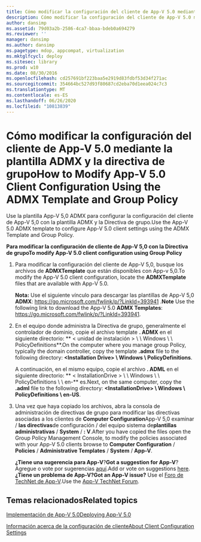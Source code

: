 ```yaml
---
title: Cómo modificar la configuración del cliente de App-V 5.0 mediante la plantilla ADMX y la directiva de grupo
description: Cómo modificar la configuración del cliente de App-V 5.0 mediante la plantilla ADMX y la directiva de grupo
author: dansimp
ms.assetid: 79d03a2b-2586-4ca7-bbaa-bdeb0a694279
ms.reviewer: ''
manager: dansimp
ms.author: dansimp
ms.pagetype: mdop, appcompat, virtualization
ms.mktglfcycl: deploy
ms.sitesec: library
ms.prod: w10
ms.date: 08/30/2016
ms.openlocfilehash: cd257691bf223baa5e2919d83fdbf53d34f271ac
ms.sourcegitcommit: 354664bc527d93f80687cd2eba70d1eea024c7c3
ms.translationtype: MT
ms.contentlocale: es-ES
ms.lasthandoff: 06/26/2020
ms.locfileid: "10813839"
---
```

# <span data-ttu-id="77b42-103">Cómo modificar la configuración del cliente de App-V 5.0 mediante la plantilla ADMX y la directiva de grupo</span><span class="sxs-lookup"><span data-stu-id="77b42-103">How to Modify App-V 5.0 Client Configuration Using the ADMX Template and Group Policy</span></span>


<span data-ttu-id="77b42-104">Use la plantilla App-V 5,0 ADMX para configurar la configuración del cliente de App-V 5,0 con la plantilla ADMX y la Directiva de grupo.</span><span class="sxs-lookup"><span data-stu-id="77b42-104">Use the App-V 5.0 ADMX template to configure App-V 5.0 client settings using the ADMX Template and Group Policy.</span></span>

**<span data-ttu-id="77b42-105">Para modificar la configuración de cliente de App-V 5,0 con la Directiva de grupo</span><span class="sxs-lookup"><span data-stu-id="77b42-105">To modify App-V 5.0 client configuration using Group Policy</span></span>**

1.  <span data-ttu-id="77b42-106">Para modificar la configuración del cliente de App-V 5,0, busque los archivos de **ADMXTemplate** que están disponibles con App-v 5,0.</span><span class="sxs-lookup"><span data-stu-id="77b42-106">To modify the App-V 5.0 client configuration, locate the **ADMXTemplate** files that are available with App-V 5.0.</span></span>

    <span data-ttu-id="77b42-107">**Nota:**  Use el siguiente vínculo para descargar las plantillas de App-V 5,0 **ADMX**: <https://go.microsoft.com/fwlink/p/?LinkId=393941> .</span><span class="sxs-lookup"><span data-stu-id="77b42-107">**Note** Use the following link to download the App-V 5.0 **ADMX Templates**: <https://go.microsoft.com/fwlink/p/?LinkId=393941>.</span></span>

     

2.  <span data-ttu-id="77b42-108">En el equipo donde administra la Directiva de grupo, generalmente el controlador de dominio, copie el archivo template **. ADMX** en el siguiente directorio: \*\* &lt; unidad de instalación &gt; \ \ Windows \ \ PolicyDefinitions\*\*.</span><span class="sxs-lookup"><span data-stu-id="77b42-108">On the computer where you manage group Policy, typically the domain controller, copy the template **.admx** file to the following directory: **&lt;Installation Drive&gt; \\ Windows \\ PolicyDefinitions**.</span></span>

    <span data-ttu-id="77b42-109">A continuación, en el mismo equipo, copie el archivo **. ADML** en el siguiente directorio: \*\* &lt; InstallationDrive &gt; \ \ Windows \ \ PolicyDefinitions \ \ en-\*\* es.</span><span class="sxs-lookup"><span data-stu-id="77b42-109">Next, on the same computer, copy the **.adml** file to the following directory: **&lt;InstallationDrive&gt; \\ Windows \\ PolicyDefinitions \\ en-US**.</span></span>

3.  <span data-ttu-id="77b42-110">Una vez que haya copiado los archivos, abra la consola de administración de directivas de grupo para modificar las directivas asociadas a los clientes de **Computer Configuration**App-V 5,0 examinar  /  **las directivas**de configuración  /  del equipo sistema de**plantillas administrativas**  /  **System**  /  **: V**.</span><span class="sxs-lookup"><span data-stu-id="77b42-110">After you have copied the files open the Group Policy Management Console, to modify the policies associated with your App-V 5.0 clients browse to **Computer Configuration** / **Policies** / **Administrative Templates** / **System** / **App-V**.</span></span>

    <span data-ttu-id="77b42-111">**¿Tiene una sugerencia para App-V**?</span><span class="sxs-lookup"><span data-stu-id="77b42-111">**Got a suggestion for App-V**?</span></span> <span data-ttu-id="77b42-112">Agregue o vote por sugerencias [aquí](http://appv.uservoice.com/forums/280448-microsoft-application-virtualization).</span><span class="sxs-lookup"><span data-stu-id="77b42-112">Add or vote on suggestions [here](http://appv.uservoice.com/forums/280448-microsoft-application-virtualization).</span></span> **<span data-ttu-id="77b42-113">¿Tiene un problema de App-V?</span><span class="sxs-lookup"><span data-stu-id="77b42-113">Got an App-V issue?</span></span>** <span data-ttu-id="77b42-114">Use el [Foro de TechNet de App-V](https://social.technet.microsoft.com/Forums/home?forum=mdopappv).</span><span class="sxs-lookup"><span data-stu-id="77b42-114">Use the [App-V TechNet Forum](https://social.technet.microsoft.com/Forums/home?forum=mdopappv).</span></span>

## <span data-ttu-id="77b42-115">Temas relacionados</span><span class="sxs-lookup"><span data-stu-id="77b42-115">Related topics</span></span>


[<span data-ttu-id="77b42-116">Implementación de App-V 5.0</span><span class="sxs-lookup"><span data-stu-id="77b42-116">Deploying App-V 5.0</span></span>](deploying-app-v-50.md)

[<span data-ttu-id="77b42-117">Información acerca de la configuración de cliente</span><span class="sxs-lookup"><span data-stu-id="77b42-117">About Client Configuration Settings</span></span>](about-client-configuration-settings.md)

 

 





